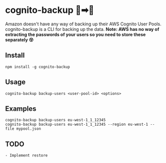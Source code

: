 # cognito-backup 👫➡💾
Amazon doesn't have any way of backing up their AWS Cognito User Pools.
cognito-backup is a CLI for backing up the data. <b>Note: AWS has no way of extracting the passwords of your users so you need to store these separately 😵</b>

## Install
```
npm install -g cognito-backup
```

## Usage
```
cognito-backup backup-users <user-pool-id> <options>
```

## Examples
```
cognito-backup backup-users eu-west-1_1_12345
cognito-backup backup-users eu-west-1_1_12345 --region eu-west-1 --file mypool.json
```

## TODO
```
- Implement restore
```
